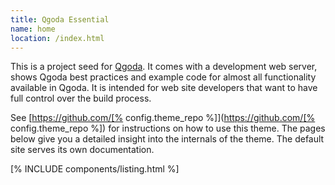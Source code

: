```yaml
---
title: Qgoda Essential
name: home
location: /index.html
---
```

This is a project seed for [Qgoda](http://www.qgoda.net/).  It comes with
a development web server, shows Qgoda best practices and example code for
almost all functionality available in Qgoda.  It is intended for web site
developers that want to have full control over the build process.

See [https://github.com/[% config.theme_repo %]](https://github.com/[% config.theme_repo %])
for instructions on how to use this theme. The pages below give you a detailed
insight into the internals of the theme.  The default site serves its own documentation.

[% INCLUDE components/listing.html %]
